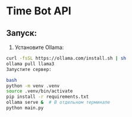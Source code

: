 # Time Bot API

## Запуск:

1. Установите Ollama:
```bash
curl -fsSL https://ollama.com/install.sh | sh
ollama pull llama3
Запустите сервер:

bash
python -m venv .venv
source .venv/bin/activate
pip install -r requirements.txt
ollama serve &  # В отдельном терминале
python main.py
